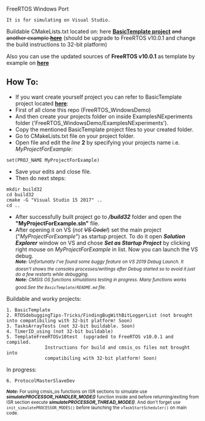 


FreeRTOS Windows Port
```
It is for simulating on Visual Studio.
```
Buildable CMakeLists.txt located on:
here [**BasicTemplate project**](https://github.com/MSLM-Electric/FreeRTOS_WindowsDemo/tree/master/ExamplesNExperiments/BasicTemplate)
~~and another example [**here**](https://github.com/MSLM-Electric/FreeRTOS_WindowsDemo/tree/master/ExamplesNExperiments/RTOSdebuggingTips-Tricks/FindingBugWithBitLoggerList)~~ (should be upgrade to FreeRTOS v10.0.1 and change the build instructions to 32-bit platform)

Also you can use the updated sources of **FreeRTOS v10.0.1** as template by example on [**here**](https://github.com/MSLM-Electric/FreeRTOS_WindowsDemo/tree/master/ExamplesNExperiments/TemplateFreeRTOSv10test)

How To:
-------

- If you want create yourself project you can refer to BasicTemplate project located
[**here**](https://github.com/MSLM-Electric/FreeRTOS_WindowsDemo/tree/master/ExamplesNExperiments/BasicTemplate):
- First of all clone this repo (FreeRTOS_WindowsDemo)
- And then create your projects folder on inside ExamplesNExperiments folder ('FreeRTOS_WindowsDemo/ExamplesNExperiments').
- Copy the mentioned BasicTemplate project files to your created folder.
- Go to CMakeLists.txt file on your project folder.
- Open file and edit the *line* **2** by specifying your projects name i.e. *MyProjectForExample*:
```
set(PROJ_NAME MyProjectForExample)
```
- Save your edits and close file.
- Then do next steps:
```
mkdir build32
cd build32
cmake -G "Visual Studio 15 2017" ..
cd ..
```
- After successfully built project go to **_/build32_** folder and open the  **"MyProjectForExample.sln"** file.
- After opening it on VS (*not ~~VS Code!~~*) set the main project ("_MyProjectForExample_") as startup project. To do it open **_Solution Explorer_** window on VS and
chose **_Set as Startup Project_** by clicking right mouse on _MyProjectForExample_ in list. Now you can launch the VS debug.<br />
<sup>**_Note:_** _Unfortunatly I've found some buggy feature on VS 2019 Debug Launch. It doesn't shows the consoles processes/writings after Debug started so to avoid it just do a few restarts while debugging._</sup><br />
<sup>**_Note:_** _CMSIS OS functions simulations testing in progress. Many functions works good.See the `BasicTemplate/README.md` file._ </sup><br />



Buildable and worky projects:
```
1. BasicTemplate
2. RTOSdebuggingTips-Tricks/FindingBugWithBitLoggerList (not brought into compatibiling with 32-bit platform! Soon)
3. TasksArrayTests (not 32-bit buildable. Soon)
4. TimerID_using (not 32-bit buildable)
5. TemplateFreeRTOSv10test  (upgraded to FreeRTOS v10.0.1 and compiled.
              Instructions for build and cmsis_os files not brought into
              compatibiling with 32-bit platform! Soon)
```


In progress:
```
6. ProtocolMasterSlaveDev
```

<sup>**_Note:_** For using cmsis_os functions on ISR sections to simulate use **_simulatePROCESSOR_HANDLER_MODE()_** function inside and before returning/exiting from ISR section execute **_simulatePROCESSOR_THREAD_MODE()_**. And don't forget use `init_simulatePROCESSOR_MODES()` before launching the `vTaskStartScheduler()` on main code.</sup><br />
